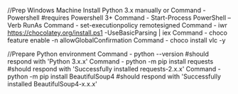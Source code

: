 //Prep Windows Machine
Install Python 3.x manually
or
Command - Powershell                            #requires Powershell 3+
Command - Start-Process PowerShell –Verb RunAs
Command - set-executionpolicy remotesigned
Command - iwr https://chocolatey.org/install.ps1 -UseBasicParsing | iex
Command - choco feature enable -n allowGlobalConfirmation
Command - choco install vlc -y

//Prepare Python environment
Command - python --version                       #should respond with 'Python 3.x.x'
Command - python -m pip install requests         #should respond with 'Successfully installed requests-2.x.x'
Command - python -m pip install BeautifulSoup4   #should respond with 'Successfully installed BeautifulSoup4-x.x.x'